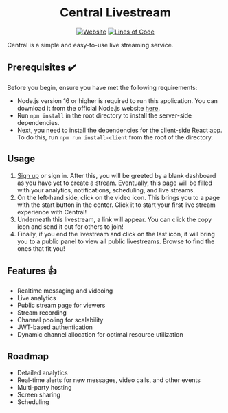 <h1 align="center">Central Livestream</h1>

<div align="center">

  <a href="">![Website](https://img.shields.io/website?url=https%3A%2F%2Fcentral-stream.herokuapp.com%2F)</a>
  <a href="">![Lines of Code](https://img.shields.io/tokei/lines/github/cocarmon/CentralStream)</a>

</div>

Central is a simple and easy-to-use live streaming service.

## Prerequisites :heavy_check_mark:

Before you begin, ensure you have met the following requirements:

- Node.js version 16 or higher is required to run this application. You can download it from the official Node.js website [here](https://nodejs.org/).
- Run `npm install` in the root directory to install the server-side dependencies.
- Next, you need to install the dependencies for the client-side React app. To do this, run `npm run install-client` from the root of the directory.

## Usage

1. [Sign up](https://central-stream.herokuapp.com/login) or sign in. After this, you will be greeted by a blank dashboard as you have yet to create a stream. Eventually, this page will be filled with your analytics, notifications, scheduling, and live streams.
2. On the left-hand side, click on the video icon. This brings you to a page with the start button in the center. Click it to start your first live stream experience with Central!
3. Underneath this livestream, a link will appear. You can click the copy icon and send it out for others to join!
4. Finally, if you end the livestream and click on the last icon, it will bring you to a public panel to view all public livestreams. Browse to find the ones that fit you!

## Features :thumbsup:

- Realtime messaging and videoing
- Live analytics
- Public stream page for viewers
- Stream recording
- Channel pooling for scalability
- JWT-based authentication
- Dynamic channel allocation for optimal resource utilization

## Roadmap

- Detailed analytics
- Real-time alerts for new messages, video calls, and other events
- Multi-party hosting
- Screen sharing
- Scheduling
